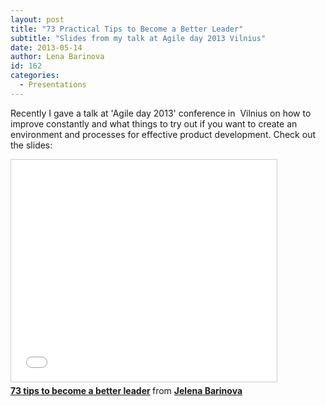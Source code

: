 ```yaml
---
layout: post
title: "73 Practical Tips to Become a Better Leader"
subtitle: "Slides from my talk at Agile day 2013 Vilnius"
date: 2013-05-14
author: Lena Barinova
id: 162
categories:
  - Presentations
---
```


Recently I gave a talk at 'Agile day 2013' conference in  Vilnius on how to improve constantly and what things to try out if you want to create an environment and processes for effective product development. Check out the slides:

<iframe src="//www.slideshare.net/slideshow/embed_code/key/zpEhZa4tUgTER6" width="425" height="355" frameborder="0" marginwidth="0" marginheight="0" scrolling="no" style="border:1px solid #CCC; border-width:1px; margin-bottom:5px; max-width: 100%;" allowfullscreen> </iframe> <div style="margin-bottom:5px"> <strong> <a href="//www.slideshare.net/JelenaFiodorova/73-tips-to-become-better-leader" title="73 tips to become a better leader" target="_blank">73 tips to become a better leader</a> </strong> from <strong><a href="//www.slideshare.net/JelenaFiodorova" target="_blank">Jelena Barinova</a></strong> </div>